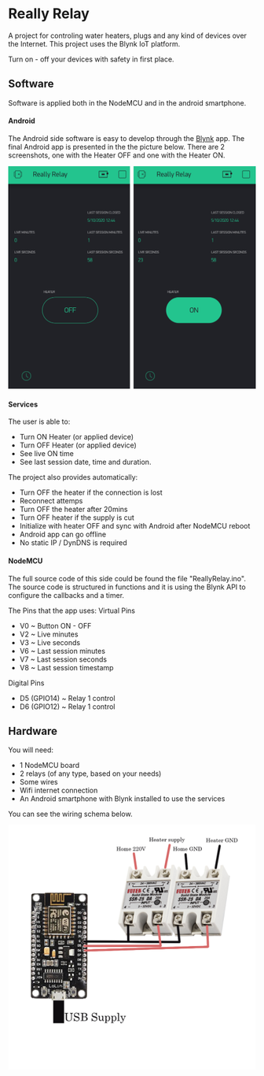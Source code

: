 # Really Relay

A project for controling water heaters, plugs and any kind of devices over the Internet.
This project uses the Blynk IoT platform.

Turn on - off your devices with safety in first place.


## Software
Software is applied both in the NodeMCU and in the android smartphone.

#### Android
The Android side software is easy to develop through the [Blynk](https://docs.blynk.cc/) app. The final Android app is presented in the the picture below. There are 2 screenshots, one with the Heater OFF and one with the Heater ON.

![androidSide](https://github.com/bronzeRaf/HomeAutomations/blob/main/RealyProject/ReallyRelay/ReallyRelay/assets/android.png)

#### Services
The user is able to:
- Turn ON Heater (or applied device)
- Turn OFF Heater (or applied device)
- See live ON time
- See last session date, time and duration.

The project also provides automatically:
- Turn OFF the heater if the connection is lost
- Reconnect attemps
- Turn OFF the heater after 20mins
- Turn OFF heater if the supply is cut
- Initialize with heater OFF and sync with Android after NodeMCU reboot
- Android app can go offline
- No static IP / DynDNS is required

#### NodeMCU
The full source code of this side could be found the file "ReallyRelay.ino". The source code is structured in functions and it is using the Blynk API to configure the callbacks and a timer.

The Pins that the app uses:
Virtual Pins
- V0 ~ Button ON - OFF
- V2 ~ Live minutes
- V3 ~ Live seconds
- V6 ~ Last session minutes
- V7 ~ Last session seconds
- V8 ~ Last session timestamp

Digital Pins
- D5 (GPIO14) ~ Relay 1 control
- D6 (GPIO12) ~ Relay 1 control


## Hardware

You will need:
- 1 NodeMCU board
- 2 relays (of any type, based on your needs)
- Some wires
- Wifi internet connection
- An Android smartphone with Blynk installed to use the services

You can see the wiring schema below.

![schema](https://github.com/bronzeRaf/HomeAutomations/blob/main/RealyProject/ReallyRelay/ReallyRelay/assets/schema.png)